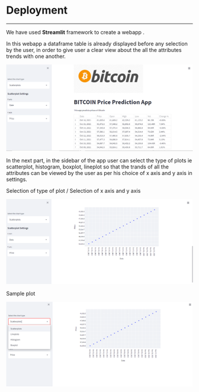 # Deployment
***
We have used **Streamlit** framework to create a webapp .

In this webapp a dataframe table is already displayed before any selection by the user, in order to give user a clear view about the all the attributes trends with one another.

![image1](images/Picture19.png)

In the next part, in the sidebar of the app user can select the type of plots ie scatterplot, histogram, boxplot, lineplot so that the trands of all the attributes can be viewed by the user as per his choice of x axis and y axis in settings.

Selection of type of plot / Selection of x axis and y axis

![image3](images/Picture20.png)


Sample plot

![image5](images/Picture21.png)
